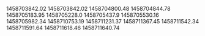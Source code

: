 1458703842.02
1458703842.02
1458704800.48
1458704844.78
1458705183.95
1458705228.0
1458705437.9
1458705530.16
1458705982.34
1458710753.19
1458711231.37
1458711367.45
1458711542.34
1458711591.64
1458711618.46
1458711640.74
